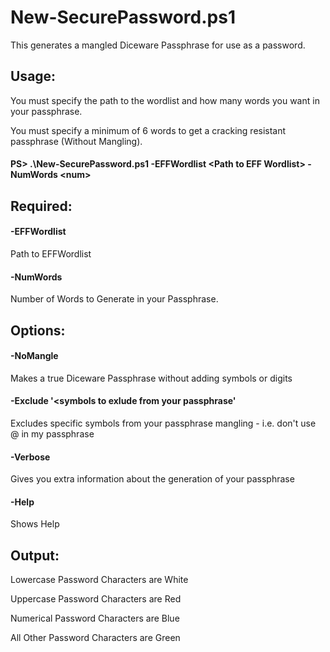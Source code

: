 # New-SecurePassword.ps1
This generates a mangled Diceware Passphrase for use as a password.

## Usage:
You must specify the path to the wordlist and how many words you want in your passphrase.

You must specify a minimum of 6 words to get a cracking resistant passphrase (Without Mangling).

#### PS> .\New-SecurePassword.ps1 -EFFWordlist \<Path to EFF Wordlist\> -NumWords \<num\>

## Required:

#### -EFFWordlist
  Path to EFFWordlist

#### -NumWords
  Number of Words to Generate in your Passphrase.

## Options:

#### -NoMangle
  Makes a true Diceware Passphrase without adding symbols or digits
#### -Exclude '<symbols to exlude from your passphrase'
  Excludes specific symbols from your passphrase mangling - i.e. don't use @ in my passphrase
#### -Verbose
  Gives you extra information about the generation of your passphrase
#### -Help
  Shows Help


## Output:

Lowercase Password Characters are White

Uppercase Password Characters are Red

Numerical Password Characters are Blue

All Other Password Characters are Green 

